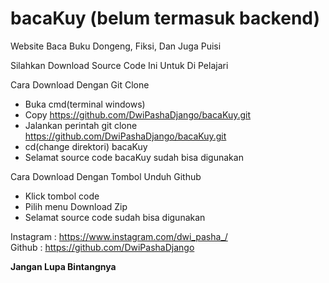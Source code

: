 # bacaKuy (belum termasuk backend)

Website Baca Buku Dongeng, Fiksi, Dan Juga Puisi

Silahkan Download Source Code Ini Untuk Di Pelajari

Cara Download Dengan Git Clone

- Buka cmd(terminal windows)
- Copy https://github.com/DwiPashaDjango/bacaKuy.git
- Jalankan perintah git clone https://github.com/DwiPashaDjango/bacaKuy.git
- cd(change direktori) bacaKuy
- Selamat source code bacaKuy sudah bisa digunakan

Cara Download Dengan Tombol Unduh Github
- Klick tombol code
- Pilih menu Download Zip
- Selamat source code sudah bisa digunakan


Instagram : https://www.instagram.com/dwi_pasha_/
<br>
Github    : https://github.com/DwiPashaDjango

<b> Jangan Lupa Bintangnya </b>
